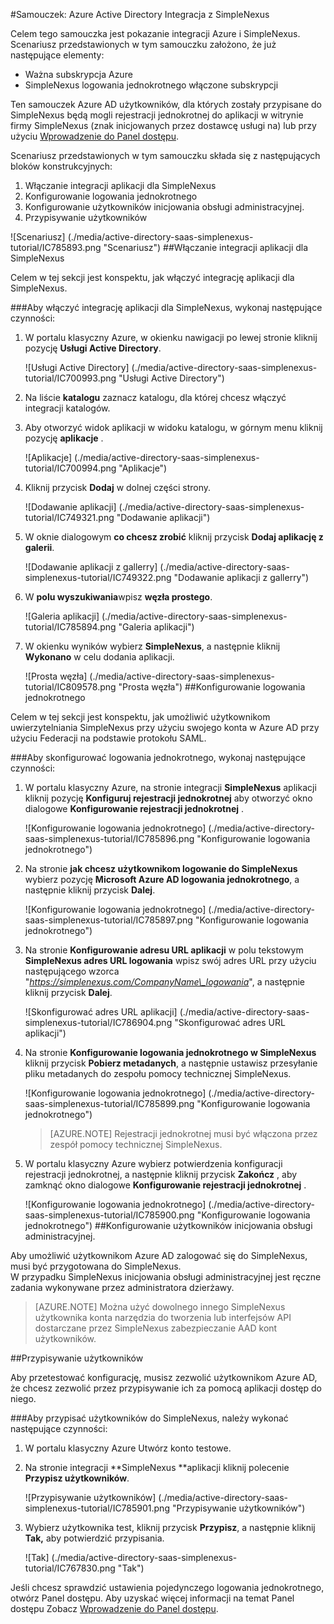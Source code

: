 <properties 
    pageTitle="Samouczek: Azure Active Directory Integracja z SimpleNexus | Microsoft Azure" 
    description="Dowiedz się, jak użyć SimpleNexus z usługi Azure Active Directory w celu włączenia rejestracji jednokrotnej, automatycznego inicjowania obsługi administracyjnej i nie tylko!" 
    services="active-directory" 
    authors="jeevansd"  
    documentationCenter="na" 
    manager="femila"/>
<tags 
    ms.service="active-directory" 
    ms.devlang="na" 
    ms.topic="article" 
    ms.tgt_pltfrm="na" 
    ms.workload="identity" 
    ms.date="09/19/2016" 
    ms.author="jeedes" />

#<a name="tutorial-azure-active-directory-integration-with-simplenexus"></a>Samouczek: Azure Active Directory Integracja z SimpleNexus
  
Celem tego samouczka jest pokazanie integracji Azure i SimpleNexus.  
Scenariusz przedstawionych w tym samouczku założono, że już następujące elementy:

-   Ważna subskrypcja Azure
-   SimpleNexus logowania jednokrotnego włączone subskrypcji
  
Ten samouczek Azure AD użytkowników, dla których zostały przypisane do SimpleNexus będą mogli rejestracji jednokrotnej do aplikacji w witrynie firmy SimpleNexus (znak inicjowanych przez dostawcę usługi na) lub przy użyciu [Wprowadzenie do Panel dostępu](active-directory-saas-access-panel-introduction.md).
  
Scenariusz przedstawionych w tym samouczku składa się z następujących bloków konstrukcyjnych:

1.  Włączanie integracji aplikacji dla SimpleNexus
2.  Konfigurowanie logowania jednokrotnego
3.  Konfigurowanie użytkowników inicjowania obsługi administracyjnej.
4.  Przypisywanie użytkowników

![Scenariusz] (./media/active-directory-saas-simplenexus-tutorial/IC785893.png "Scenariusz")
##<a name="enabling-the-application-integration-for-simplenexus"></a>Włączanie integracji aplikacji dla SimpleNexus
  
Celem w tej sekcji jest konspektu, jak włączyć integrację aplikacji dla SimpleNexus.

###<a name="to-enable-the-application-integration-for-simplenexus-perform-the-following-steps"></a>Aby włączyć integrację aplikacji dla SimpleNexus, wykonaj następujące czynności:

1.  W portalu klasyczny Azure, w okienku nawigacji po lewej stronie kliknij pozycję **Usługi Active Directory**.

    ![Usługi Active Directory] (./media/active-directory-saas-simplenexus-tutorial/IC700993.png "Usługi Active Directory")

2.  Na liście **katalogu** zaznacz katalogu, dla której chcesz włączyć integracji katalogów.

3.  Aby otworzyć widok aplikacji w widoku katalogu, w górnym menu kliknij pozycję **aplikacje** .

    ![Aplikacje] (./media/active-directory-saas-simplenexus-tutorial/IC700994.png "Aplikacje")

4.  Kliknij przycisk **Dodaj** w dolnej części strony.

    ![Dodawanie aplikacji] (./media/active-directory-saas-simplenexus-tutorial/IC749321.png "Dodawanie aplikacji")

5.  W oknie dialogowym **co chcesz zrobić** kliknij przycisk **Dodaj aplikację z galerii**.

    ![Dodawanie aplikacji z gallerry] (./media/active-directory-saas-simplenexus-tutorial/IC749322.png "Dodawanie aplikacji z gallerry")

6.  W **polu wyszukiwania**wpisz **węzła prostego**.

    ![Galeria aplikacji] (./media/active-directory-saas-simplenexus-tutorial/IC785894.png "Galeria aplikacji")

7.  W okienku wyników wybierz **SimpleNexus**, a następnie kliknij **Wykonano** w celu dodania aplikacji.

    ![Prosta węzła] (./media/active-directory-saas-simplenexus-tutorial/IC809578.png "Prosta węzła")
##<a name="configuring-single-sign-on"></a>Konfigurowanie logowania jednokrotnego
  
Celem w tej sekcji jest konspektu, jak umożliwić użytkownikom uwierzytelniania SimpleNexus przy użyciu swojego konta w Azure AD przy użyciu Federacji na podstawie protokołu SAML.

###<a name="to-configure-single-sign-on-perform-the-following-steps"></a>Aby skonfigurować logowania jednokrotnego, wykonaj następujące czynności:

1.  W portalu klasyczny Azure, na stronie integracji **SimpleNexus** aplikacji kliknij pozycję **Konfiguruj rejestracji jednokrotnej** aby otworzyć okno dialogowe **Konfigurowanie rejestracji jednokrotnej** .

    ![Konfigurowanie logowania jednokrotnego] (./media/active-directory-saas-simplenexus-tutorial/IC785896.png "Konfigurowanie logowania jednokrotnego")

2.  Na stronie **jak chcesz użytkownikom logowanie do SimpleNexus** wybierz pozycję **Microsoft Azure AD logowania jednokrotnego**, a następnie kliknij przycisk **Dalej**.

    ![Konfigurowanie logowania jednokrotnego] (./media/active-directory-saas-simplenexus-tutorial/IC785897.png "Konfigurowanie logowania jednokrotnego")

3.  Na stronie **Konfigurowanie adresu URL aplikacji** w polu tekstowym **SimpleNexus adres URL logowania** wpisz swój adres URL przy użyciu następującego wzorca "*https://simplenexus.com/CompanyName\_logowania*", a następnie kliknij przycisk **Dalej**.

    ![Skonfigurować adres URL aplikacji] (./media/active-directory-saas-simplenexus-tutorial/IC786904.png "Skonfigurować adres URL aplikacji")

4.  Na stronie **Konfigurowanie logowania jednokrotnego w SimpleNexus** kliknij przycisk **Pobierz metadanych**, a następnie ustawisz przesyłanie pliku metadanych do zespołu pomocy technicznej SimpleNexus.

    ![Konfigurowanie logowania jednokrotnego] (./media/active-directory-saas-simplenexus-tutorial/IC785899.png "Konfigurowanie logowania jednokrotnego")

    >[AZURE.NOTE] Rejestracji jednokrotnej musi być włączona przez zespół pomocy technicznej SimpleNexus.

5.  W portalu klasyczny Azure wybierz potwierdzenia konfiguracji rejestracji jednokrotnej, a następnie kliknij przycisk **Zakończ** , aby zamknąć okno dialogowe **Konfigurowanie rejestracji jednokrotnej** .

    ![Konfigurowanie logowania jednokrotnego] (./media/active-directory-saas-simplenexus-tutorial/IC785900.png "Konfigurowanie logowania jednokrotnego")
##<a name="configuring-user-provisioning"></a>Konfigurowanie użytkowników inicjowania obsługi administracyjnej.
  
Aby umożliwić użytkownikom Azure AD zalogować się do SimpleNexus, musi być przygotowana do SimpleNexus.  
W przypadku SimpleNexus inicjowania obsługi administracyjnej jest ręczne zadania wykonywane przez administratora dzierżawy.

>[AZURE.NOTE] Można użyć dowolnego innego SimpleNexus użytkownika konta narzędzia do tworzenia lub interfejsów API dostarczane przez SimpleNexus zabezpieczanie AAD kont użytkowników.

##<a name="assigning-users"></a>Przypisywanie użytkowników
  
Aby przetestować konfigurację, musisz zezwolić użytkownikom Azure AD, że chcesz zezwolić przez przypisywanie ich za pomocą aplikacji dostęp do niego.

###<a name="to-assign-users-to-simplenexus-perform-the-following-steps"></a>Aby przypisać użytkowników do SimpleNexus, należy wykonać następujące czynności:

1.  W portalu klasyczny Azure Utwórz konto testowe.

2.  Na stronie integracji **SimpleNexus **aplikacji kliknij polecenie **Przypisz użytkowników**.

    ![Przypisywanie użytkowników] (./media/active-directory-saas-simplenexus-tutorial/IC785901.png "Przypisywanie użytkowników")

3.  Wybierz użytkownika test, kliknij przycisk **Przypisz**, a następnie kliknij **Tak,** aby potwierdzić przypisania.

    ![Tak] (./media/active-directory-saas-simplenexus-tutorial/IC767830.png "Tak")
  
Jeśli chcesz sprawdzić ustawienia pojedynczego logowania jednokrotnego, otwórz Panel dostępu. Aby uzyskać więcej informacji na temat Panel dostępu Zobacz [Wprowadzenie do Panel dostępu](active-directory-saas-access-panel-introduction.md).